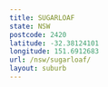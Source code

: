 ```yaml
---
title: SUGARLOAF
state: NSW
postcode: 2420
latitude: -32.38124101
longitude: 151.6912683
url: /nsw/sugarloaf/
layout: suburb
---
```

